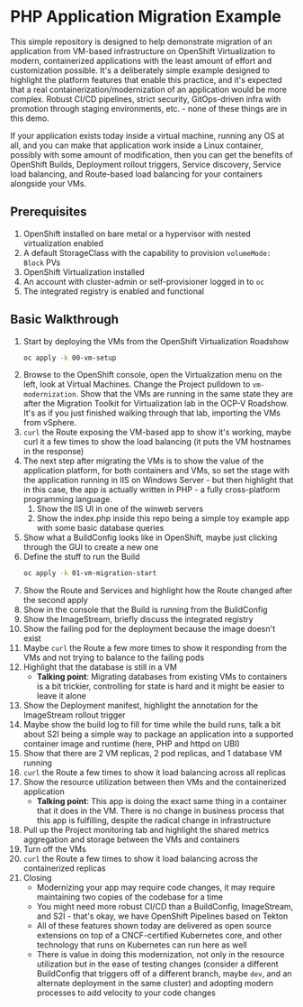 PHP Application Migration Example
===

This simple repository is designed to help demonstrate migration of an application from VM-based infrastructure on OpenShift Virtualization to modern, containerized applications with the least amount of effort and customization possible. It's a deliberately simple example designed to highlight the platform features that enable this practice, and it's expected that a real containerization/modernization of an application would be more complex. Robust CI/CD pipelines, strict security, GitOps-driven infra with promotion through staging environments, etc. - none of these things are in this demo.

If your application exists today inside a virtual machine, running any OS at all, and you can make that application work inside a Linux container, possibly with some amount of modification, then you can get the benefits of OpenShift Builds, Deployment rollout triggers, Service discovery, Service load balancing, and Route-based load balancing for your containers alongside your VMs.

Prerequisites
---

1. OpenShift installed on bare metal or a hypervisor with nested virtualization enabled
1. A default StorageClass with the capability to provision `volumeMode: Block` PVs
1. OpenShift Virtualization installed
1. An account with cluster-admin or self-provisioner logged in to `oc`
1. The integrated registry is enabled and functional

Basic Walkthrough
---

1. Start by deploying the VMs from the OpenShift Virtualization Roadshow
    ```sh
    oc apply -k 00-vm-setup
    ```
1. Browse to the OpenShift console, open the Virtualization menu on the left, look at Virtual Machines. Change the Project pulldown to `vm-modernization`. Show that the VMs are running in the same state they are after the Migration Toolkit for Virtualization lab in the OCP-V Roadshow. It's as if you just finished walking through that lab, importing the VMs from vSphere.
1. `curl` the Route exposing the VM-based app to show it's working, maybe curl it a few times to show the load balancing (it puts the VM hostnames in the response)
1. The next step after migrating the VMs is to show the value of the application platform, for both containers and VMs, so set the stage with the application running in IIS on Windows Server - but then highlight that in this case, the app is actually written in PHP - a fully cross-platform programming language.
    1. Show the IIS UI in one of the winweb servers
    1. Show the index.php inside this repo being a simple toy example app with some basic database queries
1. Show what a BuildConfig looks like in OpenShift, maybe just clicking through the GUI to create a new one
1. Define the stuff to run the Build
    ```sh
    oc apply -k 01-vm-migration-start
    ```
1. Show the Route and Services and highlight how the Route changed after the second apply
1. Show in the console that the Build is running from the BuildConfig
1. Show the ImageStream, briefly discuss the integrated registry
1. Show the failing pod for the deployment because the image doesn't exist
1. Maybe `curl` the Route a few more times to show it responding from the VMs and not trying to balance to the failing pods
1. Highlight that the database is still in a VM
    - **Talking point**: Migrating databases from existing VMs to containers is a bit trickier, controlling for state is hard and it might be easier to leave it alone
1. Show the Deployment manifest, highlight the annotation for the ImageStream rollout trigger
1. Maybe show the build log to fill for time while the build runs, talk a bit about S2I being a simple way to package an application into a supported container image and runtime (here, PHP and httpd on UBI)
1. Show that there are 2 VM replicas, 2 pod replicas, and 1 database VM running
1. `curl` the Route a few times to show it load balancing across all replicas
1. Show the resource utilization between then VMs and the containerized application
    - **Talking point**: This app is doing the exact same thing in a container that it does in the VM. There is no change in business process that this app is fulfilling, despite the radical change in infrastructure
1. Pull up the Project monitoring tab and highlight the shared metrics aggregation and storage between the VMs and containers
1. Turn off the VMs
1. `curl` the Route a few times to show it load balancing across the containerized replicas
1. Closing
    - Modernizing your app may require code changes, it may require maintaining two copies of the codebase for a time
    - You might need more robust CI/CD than a BuildConfig, ImageStream, and S2I - that's okay, we have OpenShift Pipelines based on Tekton
    - All of these features shown today are delivered as open source extensions on top of a CNCF-certified Kubernetes core, and other technology that runs on Kubernetes can run here as well
    - There is value in doing this modernization, not only in the resource utilization but in the ease of testing changes (consider a different BuildConfig that triggers off of a different branch, maybe `dev`, and an alternate deployment in the same cluster) and adopting modern processes to add velocity to your code changes
